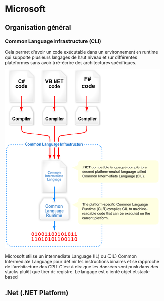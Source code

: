 # Microsoft

## Organisation général

### Common Language Infrastructure (CLI)
Cela permet d'avoir un code exécutable dans un environnement en runtime qui supporte plusieurs langages de haut niveau et sur différentes plateformes sans avoir à ré-écrire des architectures spécifiques.

![orga](img/orga.png)

Microsoft utilise un intermediate Language (IL) ou (CIL) Common Intermediate Language pour définir les instructions binaires et se rapproche de l'architecture des CPU. C'est à dire que les données sont push dans des stacks plutôt que tirer de registre. Le langage est orienté objet et stack-based

## .Net (.NET Platform)
